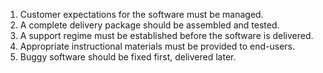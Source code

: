 1. Customer expectations for the software must be managed.
2. A complete delivery package should be assembled and tested.
3. A support regime must be established before the software is delivered.
4. Appropriate instructional materials must be provided to end-users.
5. Buggy software should be fixed first, delivered later.